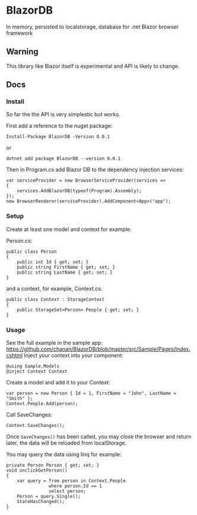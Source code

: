 # BlazorDB
In memory, persisted to localstorage, database for .net Blazor browser framework

## Warning
This library like Blazor itself is experimental and API is likely to change.

## Docs

### Install
So far the the API is very simplestic but works.

First add a reference to the nuget package:

```
Install-Package BlazorDB -Version 0.0.1
```

or

```
dotnet add package BlazorDB --version 0.0.1
```

Then in Program.cs add Blazor DB to the dependency injection services:

```
var serviceProvider = new BrowserServiceProvider(services =>
{
    services.AddBlazorDB(typeof(Program).Assembly);
});
new BrowserRenderer(serviceProvider).AddComponent<App>("app");
```

### Setup

Create at least one model and context for example:

Person.cs:

```
public class Person
{
    public int Id { get; set; }
    public string FirstName { get; set; }
    public string LastName { get; set; }
}
```

and a context, for example, Context.cs:
```
public class Context : StorageContext
{
    public StorageSet<Person> People { get; set; }
}
```

### Usage

See the full example in the sample app: https://github.com/chanan/BlazorDB/blob/master/src/Sample/Pages/Index.cshtml
Inject your context into your component:

```
@using Sample.Models
@inject Context Context
```

Create a model and add it to your Context:

```
var person = new Person { Id = 1, FirstName = "John", LastName = "Smith" };
Context.People.Add(person);
```

Call SaveChanges:

```
Context.SaveChanges();
```

Once `SaveChanges()` has been called, you may close the browser and return later, the data will be reloaded from localStorage.

You may query the data using linq for example:

```
private Person Person { get; set; }
void onclickGetPerson()
{
    var query = from person in Context.People
                where person.Id == 1
                select person;
    Person = query.Single();
    StateHasChanged();
}
```
